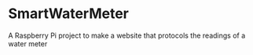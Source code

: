 # SmartWaterMeter
A Raspberry Pi project to make a website that protocols the readings of a water meter
